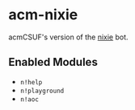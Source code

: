 # acm-nixie

acmCSUF's version of the [nixie](https://gitlab.com/diamondburned/nixie/) bot.

## Enabled Modules

- `n!help`
- `n!playground`
- `n!aoc`
